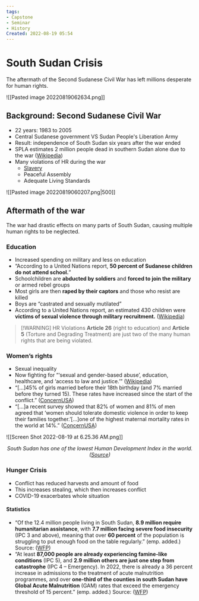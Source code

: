 ```yaml
---
tags:
- Capstone
- Seminar
- History
Created: 2022-08-19 05:54  
---
```

# South Sudan Crisis 
The aftermath of the Second Sudanese Civil War has left millions desperate for human rights. 

![[Pasted image 20220819062634.png]]

## Background: Second Sudanese Civil War
- 22 years: 1983 to 2005
- Central Sudanese government VS Sudan People's Liberation Army 
- Result: independence of South Sudan six years after the war ended 
- SPLA estimates 2 million people dead in southern Sudan alone due to the war ([Wikipedia](https://en.wikipedia.org/wiki/Second_Sudanese_Civil_War#cite_note-FOOTNOTEMartell201814-55)) 
- Many violations of HR during the war 
	- [Slavery](https://en.wikipedia.org/wiki/Second_Sudanese_Civil_War#Revival_of_slavery) 
	- Peaceful Assembly 
	- Adequate Living Standards 

<span class='centerImg'> ![[Pasted image 20220819060207.png|500]] </span>

## Aftermath of the war 
The war had drastic effects on many parts of South Sudan, causing multiple human rights to be neglected. 

### Education 
- Increased spending on military and less on education 
- “According to a United Nations report, **50 percent of Sudanese children do not attend school.**” 
- Schoolchildren are **abducted by soldiers** and **forced to join the military** or armed rebel groups 
- Most girls are then **raped by their captors** and those who resist are killed 
- Boys are “castrated and sexually mutilated” 
- According to a United Nations report, an estimated 430 children were **victims of sexual violence through military recruitment.** ([Wikipedia](https://en.wikipedia.org/wiki/Second_Sudanese_Civil_War#Education))

>[!WARNING] HR Violations 
>**Article 26** (right to education) and **Article 5** (Torture and Degrading Treatment) are just two of the many human rights that are being violated. 

### Women’s rights 
- Sexual inequality 
- Now fighting for “‘sexual and gender-based abuse’, education, healthcare, and ‘access to law and justice.’” ([Wikipedia](https://en.wikipedia.org/wiki/Second_Sudanese_Civil_War#Women's_experience))
- “[…]45% of girls married before their 18th birthday (and 7% married before they turned 15). These rates have increased since the start of the conflict.” ([ConcernUSA](https://www.concernusa.org/story/south-sudan-crisis-explained/))
- “[…]a recent survey showed that 82% of women and 81% of men agreed that ‘women should tolerate domestic violence in order to keep their families together.’[…]one of the highest maternal mortality rates in the world at 14%.” ([ConcernUSA](https://www.concernusa.org/story/south-sudan-crisis-explained/))

![[Screen Shot 2022-08-19 at 6.25.36 AM.png]]
<center> <i>South Sudan has one of the lowest Human Development Index in the world. (<a href="https://worldpopulationreview.com/country-rankings/hdi-by-country">Source</a>)</i></center>

### Hunger Crisis 
- Conflict has reduced harvests and amount of food 
- This increases stealing, which then increases conflict 
- COVID-19 exacerbates whole situation 

#### Statistics 
- “Of the 12.4 million people living in South Sudan, **8.9 million require humanitarian assistance**, with **7.7 million facing severe food insecurity** (IPC 3 and above), meaning that over **60 percent** of the population is struggling to put enough food on the table regularly.” (emp. added.) Source: ([WFP](https://www.wfp.org/publications/South-Sudan))
- “At least **87,000 people are already experiencing famine-like conditions** (IPC 5), and **2.9 million others are just one step from catastrophe** (IPC 4 – Emergency). In 2022, there is already a 36 percent increase in admissions to the treatment of acute malnutrition programmes, and over **one-third of the counties in south Sudan have Global Acute Malnutrition** (GAM) rates that exceed the emergency threshold of 15 percent.” (emp. added.) Source: ([WFP](https://www.wfp.org/publications/South-Sudan))

